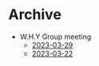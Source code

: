 # Archive

- W.H.Y Group meeting
  - [2023-03-29](research/why/2023-03-29.md)
  - [2023-03-22](research/why/2023-03-22.md)